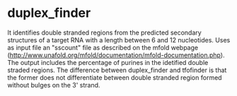 # duplex_finder
It identifies double stranded regions from the predicted secondary structures of a target RNA with a length between 6 and 12 nucleotides. 
Uses as input file an "sscount" file as described on the mfold webpage (http://www.unafold.org/mfold/documentation/mfold-documentation.php).
The output includes the percentage of purines in the idetified double straded regions.
The difference between duplex_finder and tfofinder is that the former does not differentiate between double stranded region formed without bulges on the 3' strand.

